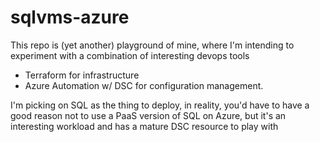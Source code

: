 # sqlvms-azure

This repo is (yet another) playground of mine, where I'm intending to experiment with a combination of interesting devops tools
- Terraform for infrastructure
- Azure Automation w/ DSC for configuration management.

I'm picking on SQL as the thing to deploy, in reality, you'd have to have a good reason not to use a PaaS version of SQL on Azure, 
but it's an interesting workload and has a mature DSC resource to play with
